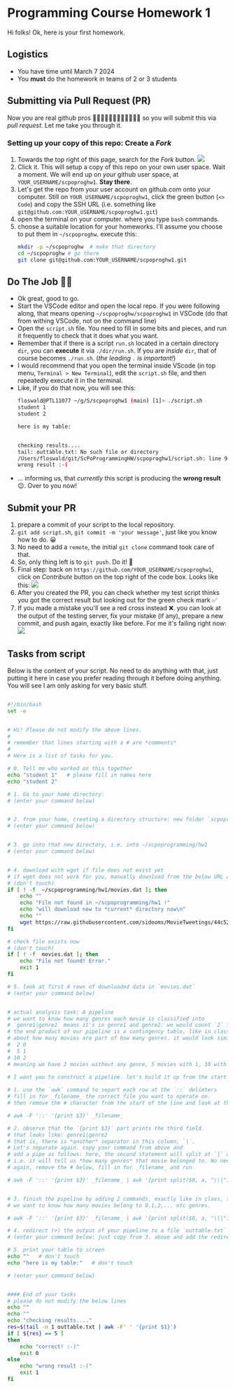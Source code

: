 # Programming Course Homework 1

Hi folks! Ok, here is your first homework. 

## Logistics

* You have time until March 7 2024
* You **must** do the homework in teams of 2 or 3 students

## Submitting via Pull Request (PR)

Now you are real github pros 👷🏻‍♀️👷🏾‍♂️👩🏽‍💻👨🏻‍💻 so you will submit this via _pull request_. Let me take you through it.

### Setting up your copy of this repo: Create a *Fork*

1. Towards the top right of this page, search for the _Fork_ button. 
![](fork.png)
2. Click it. This will setup a copy of this repo on your own user space. Wait a moment. We will end up on _your_ github user space, at `YOUR_USERNAME/scpoproghw1`. **Stay there**.
3. Let's get the repo from your user account on github.com onto your computer. Still on `YOUR_USERNAME/scpoproghw1`, click the green button (`<> Code`) and copy the SSH URL (i.e. something like `git@github.com:YOUR_USERNAME/scpoproghw1.git`)
4. open the terminal on your computer. where you type `bash` commands.
5. choose a suitable location for your homeworks. I'll assume you choose to put them in `~/scpoproghw`. execute this:
    ```bash
    mkdir -p ~/scpoproghw  # make that directory
    cd ~/scpoproghw # go there
    git clone git@github.com:YOUR_USERNAME/scpoproghw1.git 
    ```

## Do The Job 💪🏽

* Ok great, good to go. 
* Start the VSCode editor and open the local repo. If you were following along, that means opening `~/scpoproghw/scpoproghw1` in VSCode (do that from withing VSCode, not on the command line)
* Open the `script.sh` file. You need to fill in some bits and pieces, and run it frequently to check that it does what you want.
* Remember that if there is a script `run.sh` located in a certain directory `dir`, you can **execute** it via `./dir/run.sh`. If you are _inside_ `dir`, that of course becomes `./run.sh`. (_the leading `.` is important!_)
* I would recommend that you open the terminal inside VScode (in top menu, `Terminal > New Terminal`), edit the `script.sh` file, and then repeatedly execute it in the terminal. 
* Like, if you do that now, you will see this:
    ```bash
    floswald@PTL11077 ~/g/S/scpoproghw1 (main) [1]> ./script.sh
    student 1
    student 2

    here is my table:


    checking results....
    tail: outtable.txt: No such file or directory
    /Users/floswald/git/ScPoProgrammingHW/scpoproghw1/script.sh: line 99: [: ==: unary operator expected
    wrong result :-(
    ```
* ... informing us, that _currently_ this script is producing the **wrong result** 😉. Over to you now!



## Submit your PR

1. prepare a commit of your script to the local repository.
2. `git add script.sh`, `git commit -m 'your message'`, just like you know how to do. 😀
3. No need to add a `remote`, the initial `git clone` command took care of that.
4. So, only thing left is to `git push`. Do it! 🚀
5. Final step: back on `https://github.com/YOUR_USERNAME/scpoproghw1`, click on _Contribute_ button on the top right of the code box. Looks like this:
![](collaborate.png)
6. After you created the PR, you can check whether my test script thinks you got the correct result but looking out for the green check mark ✅ 
7. If you made a mistake you'll see a red cross instead ❌. you can look at the output of the testing server, fix your mistake (if any), prepare a new commit, and push again, exactly like before. For me it's failing right now:
![](fails.png)


## Tasks from script

Below is the content of your script. No need to do anything with that, just putting it here in case you prefer reading through it before doing anything. You will see I am only asking for very basic stuff.

```bash

#!/bin/bash
set -e


# Hi! Please do not modify the above lines.
# 
# remember that lines starting with a # are *comments*
#
# Here is a list of tasks for you.

# 0. Tell me who worked on this together
echo "student 1"   # please fill in names here
echo "student 2"

# 1. Go to your home directory: 
# (enter your command below)


# 2. from your home, creating a directory structure: new folder `scpoprogramming`, and inside that folder create folder `hw1`
# (enter your command below)


# 3. go into that new directory, i.e. into ~/scpoprogramming/hw1
# (enter your command below)


# 4. download with wget if file does not exist yet
# if wget does not work for you, manually download from the below URL and place into `~/scpoprogramming/hw1` as `movies.dat`
# (don't touch)
if [ ! -f  ~/scpoprogramming/hw1/movies.dat ]; then
    echo ""
    echo "File not found in ~/scpoprogramming/hw1 !"
    echo "will download now to *current* directory now\n"
    echo ""
    wget https://raw.githubusercontent.com/sidooms/MovieTweetings/44c525d0c766944910686c60697203cda39305d6/snapshots/10K/movies.dat -O ./movies.dat
fi

# check file exists now
# (don't touch)
if [ ! -f  movies.dat ]; then
    echo "File not found! Error."
    exit 1
fi

# 5. look at first 4 rows of downloaded data in `movies.dat`
# (enter your command below)


# actual analysis task: A pipeline
# we want to know how many genres each movie is classified into
# `genre1|genre2` means it's in genre1 and genre2: we would count `2` for such an entry
# the end product of our pipeline is a contingency table, like in class, informing us
# about how many movies are part of how many genres. it would look similar to
#  2 0
#  5 1
# 10 2
# meaning we have 2 movies without any genre, 5 movies with 1, 10 with 2, etc
 
# I want you to construct a pipeline. let's build it up from the start

# 1. use the `awk` command to separt each row at the `::` delimters
# fill in for _filename_ the correct file you want to operate on. 
# then remove the # character from the start of the line and look at the result

# awk -F '::' '{print $3}' _filename_

# 2. observe that the `{print $3}` part prints the third field. 
# that looks like: genre1|genre2
# that is, there is *another* separator in this column, `|`. 
# Let's separate again. copy your command from above and 
# add a pipe as follows: here, the second statement will split at `|` and print into *how many parts* it has split.
# i.e. it will tell us *how many genres* that movie belonged to. No need to understand the `awk` part.
# again, remove the # below, fill in for _filename_ and run

# awk -F '::' '{print $3}' _filename_ | awk '{print split($0, a, "\\|")}'


# 3. finish the pipeline by adding 2 commands, exactly like in class, that will produce a contingency table
# we want to know how many movies belong to 0,1,2,... etc genres. 

# awk -F '::' '{print $3}' _filename_ | awk '{print split($0, a, "\\|")}' | sort | uniq -c

# 4. redirect (>) the output of your pipeline to a file `outtable.txt` in the current directory
# (enter your command below: just copy from 3. above and add the redirect)

# 5. print your table to screen
echo ""   # don't touch
echo "here is my table:"   # don't touch

# (enter your command below)


#### End of your tasks
# please do not modify the below lines
echo ""
echo ""
echo "checking results...."
res=$(tail -n 1 outtable.txt | awk -F' ' '{print $1}')
if [ ${res} == 5 ] 
then
    echo "correct! :-)"
    exit 0
else
    echo "wrong result :-("
    exit 1
fi
```








